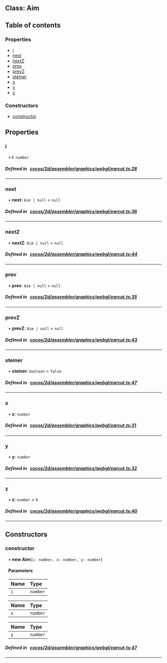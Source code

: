 
## Class: Aim





<div class="table-of-content">
<h2>Table of contents</h2>


### Properties

- [ i](#i)
- [ next](#next)
- [ nextZ](#nextZ)
- [ prev](#prev)
- [ prevZ](#prevZ)
- [ steiner](#steiner)
- [ x](#x)
- [ y](#y)
- [ z](#z)

### Constructors

- [ constructor](#constructor)
</div>

## Properties


### i
<div style="margin-left: 10px;">




•  **i**:
`number` 
</div>

##### Defined in &nbsp;   [cocos/2d/assembler/graphics/webgl/earcut.ts:28](https://github.com/cocos-creator/engine/blob/c7bf6b8a9/cocos/2d/assembler/graphics/webgl/earcut.ts#L28)&nbsp;


___


### next
<div style="margin-left: 10px;">




•  **next**:
`Aim | null`  = `null`
</div>

##### Defined in &nbsp;   [cocos/2d/assembler/graphics/webgl/earcut.ts:36](https://github.com/cocos-creator/engine/blob/c7bf6b8a9/cocos/2d/assembler/graphics/webgl/earcut.ts#L36)&nbsp;


___


### nextZ
<div style="margin-left: 10px;">




•  **nextZ**:
`Aim | null`  = `null`
</div>

##### Defined in &nbsp;   [cocos/2d/assembler/graphics/webgl/earcut.ts:44](https://github.com/cocos-creator/engine/blob/c7bf6b8a9/cocos/2d/assembler/graphics/webgl/earcut.ts#L44)&nbsp;


___


### prev
<div style="margin-left: 10px;">




•  **prev**:
`Aim | null`  = `null`
</div>

##### Defined in &nbsp;   [cocos/2d/assembler/graphics/webgl/earcut.ts:35](https://github.com/cocos-creator/engine/blob/c7bf6b8a9/cocos/2d/assembler/graphics/webgl/earcut.ts#L35)&nbsp;


___


### prevZ
<div style="margin-left: 10px;">




•  **prevZ**:
`Aim | null`  = `null`
</div>

##### Defined in &nbsp;   [cocos/2d/assembler/graphics/webgl/earcut.ts:43](https://github.com/cocos-creator/engine/blob/c7bf6b8a9/cocos/2d/assembler/graphics/webgl/earcut.ts#L43)&nbsp;


___


### steiner
<div style="margin-left: 10px;">




•  **steiner**:
`boolean`  = `false`
</div>

##### Defined in &nbsp;   [cocos/2d/assembler/graphics/webgl/earcut.ts:47](https://github.com/cocos-creator/engine/blob/c7bf6b8a9/cocos/2d/assembler/graphics/webgl/earcut.ts#L47)&nbsp;


___


### x
<div style="margin-left: 10px;">




•  **x**:
`number` 
</div>

##### Defined in &nbsp;   [cocos/2d/assembler/graphics/webgl/earcut.ts:31](https://github.com/cocos-creator/engine/blob/c7bf6b8a9/cocos/2d/assembler/graphics/webgl/earcut.ts#L31)&nbsp;


___


### y
<div style="margin-left: 10px;">




•  **y**:
`number` 
</div>

##### Defined in &nbsp;   [cocos/2d/assembler/graphics/webgl/earcut.ts:32](https://github.com/cocos-creator/engine/blob/c7bf6b8a9/cocos/2d/assembler/graphics/webgl/earcut.ts#L32)&nbsp;


___


### z
<div style="margin-left: 10px;">




•  **z**:
`number`  = `0`
</div>

##### Defined in &nbsp;   [cocos/2d/assembler/graphics/webgl/earcut.ts:40](https://github.com/cocos-creator/engine/blob/c7bf6b8a9/cocos/2d/assembler/graphics/webgl/earcut.ts#L40)&nbsp;


___

<!---->
## Constructors


### constructor
<div style="margin-left: 10px;">

• **new Aim**(`i: number, x: number, y: number`)

#### Parameters
| Name | Type |
| :------ | :------ |
| `i` | `number` |





| Name | Type |
| :------ | :------ |
| `x` | `number` |





| Name | Type |
| :------ | :------ |
| `y` | `number` |





</div>

##### Defined in &nbsp;   [cocos/2d/assembler/graphics/webgl/earcut.ts:47](https://github.com/cocos-creator/engine/blob/c7bf6b8a9/cocos/2d/assembler/graphics/webgl/earcut.ts#L47)&nbsp;


---

<!---->



